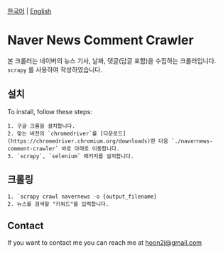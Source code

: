 [한국어](./README.md) | [English](./README_EN.md)

# Naver News Comment Crawler

본 크롤러는 네이버의 뉴스 기사, 날짜, 댓글(답글 포함)을 수집하는 크롤러입니다. 
`scrapy` 를 사용하여 작성하였습니다. 

## 설치

To install, follow these steps:

```
1. 구글 크롬을 설치합니다. 
2. 맞는 버전의 `chromedriver`를 [다운로드](https://chromedriver.chromium.org/downloads)한 다음 `./navernews-comment-crawler` 바로 아래로 이동합니다. 
3. `scrapy`, `selenium` 패키지를 설치합니다. 
```

## 크롤링

```
1. `scrapy crawl navernews -o {output_filename}
2. 뉴스를 검색할 "키워드"를 입력합니다. 
```

## Contact

If you want to contact me you can reach me at hoon2j@gmail.com
